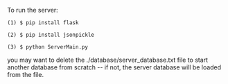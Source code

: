 

To run the server:

	(1) $ pip install flask

	(2) $ pip install jsonpickle

	(3) $ python ServerMain.py

you may want to delete the ./database/server_database.txt file to start another database from scratch -- if not, the server database will be loaded from the file. 













